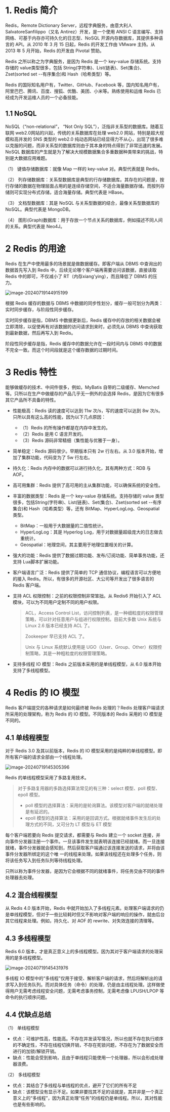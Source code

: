 # 1. Redis 简介

Redis，Remote Dictionary Server，远程字典服务，由意大利人 SalvatoreSanfilippo（又名 Antirez）开发，是一个使用 ANSI C 语言编写、支持网络、可基于内存亦可持久化的日志型、NoSQL 开源内存数据库，其提供多种语言的 API。从 2010 年 3 月 15 日起，Redis 的开发工作由 VMware 主持。从2013 年 5 月开始，Redis 的开发由 Pivotal 赞助。

Redis 之所以称之为字典服务，是因为 Redis 是一个 key-value 存储系统。支持存储的 value类型很多，包括 String(字符串)、List(链表)、Set(集合)、Zset(sorted set --有序集合)和 Hash（哈希类型）等。

Redis 的国际知名用户有，Twitter、GitHub、Facebook 等，国内知名用户有，阿里巴巴、腾讯、百度、搜狐、优酷、美团、小米等。熟练使用和运维 Redis 已经成为开发运维人员的一个必备技能。

## 1.1 NoSQL

NoSQL（“non-relational”， “Not Only SQL”），泛指非关系型的数据库。随着互联网 web2.0网站的兴起，传统的关系数据库在处理 web2.0 网站，特别是超大规模和高并发的 SNS 类型的 web2.0 纯动态网站已经显得力不从心，出现了很多难以克服的问题，而非关系型的数据库则由于其本身的特点得到了非常迅速的发展。NoSQL 数据库的产生就是为了解决大规模数据集合多重数据种类带来的挑战，特别是大数据应用难题。

（1） 键值存储数据库：就像 Map 一样的 key-value 对。典型代表就是 Redis。

（2） 列存储数据库：关系型数据库是典型的行存储数据库。其存在的问题是，按行存储的数据在物理层面占用的是连续存储空间，不适合海量数据存储。而按列存储则可实现分布式存储，适合海量存储。典型代表是 HBase。

（3） 文档型数据库：其是 NoSQL 与关系型数据的结合，最像关系型数据库的 NoSQL。典型代表是 MongoDB。

（4） 图形(Graph)数据库：用于存放一个节点关系的数据库，例如描述不同人间的关系。典型代表是 Neo4J。

# 2 Redis 的用途

Redis 在生产中使用最多的场景就是做数据缓存。即客户端从 DBMS 中查询出的数据首先写入到 Redis 中，后续无论哪个客户端再需要访问该数据，直接读取 Redis 中的即可，不仅减小了 RT（内存xiang'ying），而且降低了 DBMS 的压力。

![image-20240719144915199](https://gitee.com/LowProfile666/image-bed/raw/master/img/202407191449242.png)

根据 Redis 缓存的数据与 DBMS 中数据的同步性划分，缓存一般可划分为两类：实时同步缓存，与阶段性同步缓存。

实时同步缓存是指，DBMS 中数据更新后，Redis 缓存中的存放的相关数据会被立即清除，以促使再有对该数据的访问请求到来时，必须先从 DBMS 中查询获取到最新数据，然后再写入到 Redis。

阶段性同步缓存是指，Redis 缓存中的数据允许在一段时间内与 DBMS 中的数据不完全一致。而这个时间段就是这个缓存数据的过期时间。

# 3 Redis 特性

能够做缓存的技术、中间件很多，例如，MyBatis 自带的二级缓存、Memched 等。只所以在生产中做缓存的产品几乎无一例外的会选择 Redis，是因为它有很多其它产品所不具备的特性。

+ 性能极高：Redis 读的速度可以达到 11w 次/s，写的速度可以达到 8w 次/s。只所以具有这么高的性能，因为以下几点原因：

  + （1）Redis 的所有操作都是在内存中发生的。
  + （2）Redis 是用 C 语言开发的。
  + （3）Redis 源码非常精细（集性能与优雅于一身）。

+ 简单稳定：Redis 源码很少。早期版本只有 2w 行左右。从 3.0 版本开始，增加了集群功能，代码变为了 5w 行左右。

+ 持久化：Redis 内存中的数据可以进行持久化，其有两种方式：RDB 与 AOF。

+ 高可用集群：Redis 提供了高可用的主从集群功能，可以确保系统的安全性。

+ 丰富的数据类型：Redis 是一个 key-value 存储系统。支持存储的 value 类型很多，包括String(字符串)、List(链表)、Set(集合)、Zset(sorted set --有序集合)和 Hash（哈希类型）等，还有 BitMap、HyperLogLog、Geospatial 类型。

  + BitMap：一般用于大数据量的二值性统计。
  + HyperLogLog：其是 Hyperlog Log，用于对数据量超级庞大的日志做去重统计。
  + Geospatial：地理空间，其主要用于地理位置相关的计算。

+ 强大的功能：Redis 提供了数据过期功能、发布/订阅功能、简单事务功能，还支持 Lua脚本扩展功能。

+ 客户端语言广泛：Redis 提供了简单的 TCP 通信协议，编程语言可以方便地的接入 Redis。所以，有很多的开源社区、大公司等开发出了很多语言的 Redis 客户端。

+ 支持 ACL 权限控制：之前的权限控制非常笨拙。从 Redis6 开始引入了 ACL 模块，可以为不同用户定制不同的用户权限。

  > ACL，Access Control List，访问控制列表，是一种细粒度的权限管理策略，可以针对任意用户与组进行权限控制。目前大多数 Unix 系统与 Linux 2.6 版本已经支持 ACL 了。
  >
  > Zookeeper 早已支持 ACL 了。
  >
  > Unix 与 Linux 系统默认使用是 UGO（User、Group、Other）权限控制策略，其是一种粗粒度的权限管理策略。

+ 支持多线程 IO 模型：Redis 之前版本采用的是单线程模型，从 6.0 版本开始支持了多线程模型。

# 4 Redis 的 IO 模型

Redis 客户端提交的各种请求是如何最终被 Redis 处理的？Redis 处理客户端请求所采用的处理架构，称为 Redis 的 IO 模型。不同版本的 Redis 采用的 IO 模型是不同的。

## 4.1 单线程模型

对于 Redis 3.0 及其以前版本，Redis 的 IO 模型采用的是纯粹的单线程模型。即所有客户端的请求全部由一个线程处理。

![image-20240719145305396](https://gitee.com/LowProfile666/image-bed/raw/master/img/202407191453462.png)

Redis 的单线程模型采用了多路复用技术。

> 对于多路复用器的多路选择算法常见的有三种：select 模型、poll 模型、epoll 模型。
>
> + poll 模型的选择算法：采用的是轮询算法。该模型对客户端的就绪处理是有延迟的。
> + epoll 模型的选择算法：采用的是回调方式。根据就绪事件发生后的处理方式的不同，又可分为 LT 模型与 ET 模型

每个客户端若要向 Redis 提交请求，都需要与 Redis 建立一个 socket 连接，并向事件分发器注册一个事件。一旦该事件发生就表明该连接已经就绪。而一旦连接就绪，事件分发器就会感知到，然后获取客户端通过该连接发送的请求，并将由该事件分发器所绑定的这个唯
一的线程来处理。如果该线程还在处理多个任务，则将该任务写入到任务队列等待线程处理。

只所以称为事件分发器，是因为它会根据不同的就绪事件，将任务交由不同的事件处理器去处理。

## 4.2 混合线程模型

从 Redis 4.0 版本开始，Redis 中就开始加入了多线程元素。处理客户端请求的仍是单线程模型，但对于一些比较耗时但又不影响对客户端的响应的操作，就由后台其它线程来处理。例如，持久化、对 AOF 的 rewrite、对失效连接的清理等。

## 4.3 多线程模型

Redis 6.0 版本，才是真正意义上的多线程模型。因为其对于客户端请求的处理采用的是多线程模型。

![image-20240719145431976](https://gitee.com/LowProfile666/image-bed/raw/master/img/202407191454056.png)

多线程 IO 模型中的“多线程”仅用于接受、解析客户端的请求，然后将解析出的请求写入到任务队列。而对具体任务（命令）的处理，仍是由主线程处理。这样做使得用户无需考虑线程安全问题，无需考虑事务控制，无需考虑像 LPUSH/LPOP 等命令的执行顺序问题。

## 4.4 优缺点总结

（1） 单线程模型

+ 优点：可维护性高，性能高。不存在并发读写情况，所以也就不存在执行顺序的不确定性，不存在线程切换开销，不存在死锁问题，不存在为了数据安全而进行的加锁/解锁开销。
+ 缺点：性能会受到影响，且由于单线程只能使用一个处理器，所以会形成处理器浪费。

（2） 多线程模型

+ 优点：其结合了多线程与单线程的优点，避开了它们的所有不足
+ 缺点：该模型没有显示不足。如果非要找其不足的话就是，其并非是一个真正意义上的“多线程”，因为真正处理“任务”的线程仍是单线程。所以，其对性能也是有些影响的。





